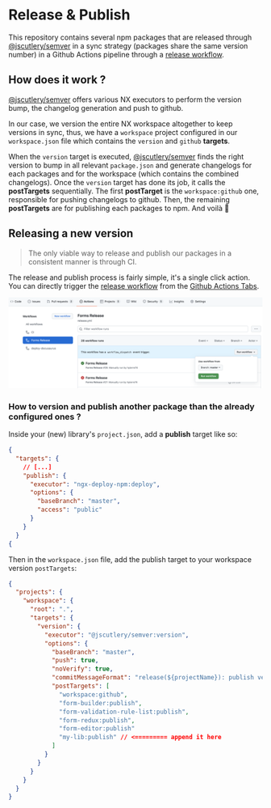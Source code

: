 # Release & Publish

This repository contains several npm packages that are released through [@jscutlery/semver](https://github.com/jscutlery/semver) in a sync strategy (packages share the same version number) in a Github Actions pipeline through a [release workflow](../.github/workflows/release.yml).

## How does it work ?

[@jscutlery/semver](https://github.com/jscutlery/semver) offers various NX executors to perform the version bump, the changelog generation and push to github.

In our case, we version the entire NX workspace altogether to keep versions in sync, thus, we have a `workspace` project configured in our `workspace.json` file which contains the `version` and `github` **targets**.

When the `version` target is executed, [@jscutlery/semver](https://github.com/jscutlery/semver) finds the right version to bump in all relevant `package.json` and generate changelogs for each packages and for the workspace (which contains the combined changelogs).
Once the `version` target has done its job, it calls the **postTargets** sequentially.
The first **postTarget** is the `workspace:github` one, responsible for pushing changelogs to github.
Then, the remaining **postTargets** are for publishing each packages to npm.
And voilà :tada:

## Releasing a new version

> The only viable way to release and publish our packages in a consistent manner is through CI.

The release and publish process is fairly simple, it's a single click action. You can directly trigger the [release workflow](../.github/workflows/release.yml) from the [Github Actions Tabs](https://github.com/BedrockStreaming/forms/actions/workflows/release.yml).

![release action screenshot](./release-action.png)

### How to version and publish another package than the already configured ones ?

Inside your (new) library's `project.json`, add a **publish** target like so:

```json
{
  "targets": {
    // [...]
    "publish": {
      "executor": "ngx-deploy-npm:deploy",
      "options": {
        "baseBranch": "master",
        "access": "public"
      }
    }
  }
{
```

Then in the `workspace.json` file, add the publish target to your workspace version `postTargets`:

```json
{
  "projects": {
    "workspace": {
      "root": ".",
      "targets": {
        "version": {
          "executor": "@jscutlery/semver:version",
          "options": {
            "baseBranch": "master",
            "push": true,
            "noVerify": true,
            "commitMessageFormat": "release(${projectName}): publish version ${version}",
            "postTargets": [
              "workspace:github",
              "form-builder:publish",
              "form-validation-rule-list:publish",
              "form-redux:publish",
              "form-editor:publish"
              "my-lib:publish" // <========= append it here
            ]
          }
        }
      }
    }
  }
}
```
